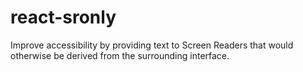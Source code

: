 # react-sronly

Improve accessibility by providing text to Screen Readers that would otherwise be derived from the surrounding interface.
